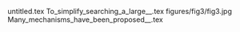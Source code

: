 untitled.tex
To_simplify_searching_a_large__.tex
figures/fig3/fig3.jpg
Many_mechanisms_have_been_proposed__.tex
